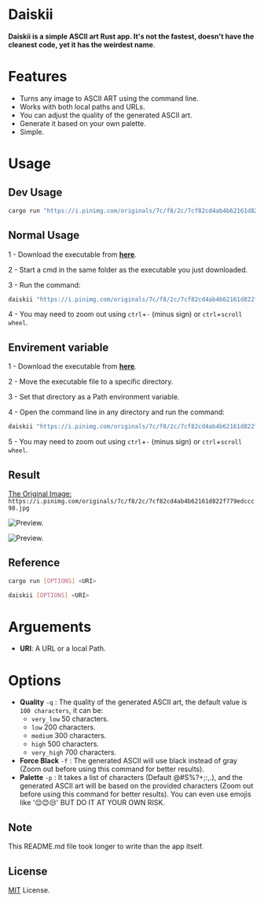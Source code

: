 
# Daiskii

**Daiskii is a simple ASCII art Rust app. It's not the fastest, doesn't have the cleanest code, yet it has the weirdest name**.


# Features

- Turns any image to ASCII ART using the command line.
- Works with both local paths and URLs.
- You can adjust the quality of the generated ASCII art.
- Generate it based on your own palette.
- Simple.

# Usage
## Dev Usage

```bash
cargo run "https://i.pinimg.com/originals/7c/f8/2c/7cf82cd4ab4b62161d822f779edccc98.jpg"
```


## Normal Usage

1 - Download the executable from [**here**](https://github.com/ITs-AIKO/Daiskii/releases/download/0.1/daiskii.exe).

2 - Start a cmd in the same folder as the executable you just downloaded.

3 - Run the command:

```bash
daiskii "https://i.pinimg.com/originals/7c/f8/2c/7cf82cd4ab4b62161d822f779edccc98.jpg"
```

4 - You may need to zoom out using `ctrl`+`-` (minus sign) or `ctrl`+`scroll wheel`.

## Envirement variable

1 - Download the executable from [**here**](https://github.com/ITs-AIKO/Daiskii/releases/download/0.1/daiskii.exe).

2 - Move the executable file to a specific directory.

3 - Set that directory as a Path environment variable.

4 - Open the command line in any directory and run the command:

```bash
daiskii "https://i.pinimg.com/originals/7c/f8/2c/7cf82cd4ab4b62161d822f779edccc98.jpg"
```

5 - You may need to zoom out using `ctrl`+`-` (minus sign) or `ctrl`+`scroll wheel`.

## Result

[The Original Image: ](https://i.pinimg.com/originals/7c/f8/2c/7cf82cd4ab4b62161d822f779edccc98.jpg) `https://i.pinimg.com/originals/7c/f8/2c/7cf82cd4ab4b62161d822f779edccc98.jpg`

![Preview.](https://i.imgur.com/gFtmbO0.png)

![Preview.](https://i.imgur.com/TXMCxrk.png)

## Reference

```bash
cargo run [OPTIONS] <URI>
```

```bash
daiskii [OPTIONS] <URI>
```

# Arguements
- **URI**: A URL or a local Path.
# Options
- **Quality** `-q` : The quality of the generated ASCII art, the default value is `100 characters`, it can be:
    - `very_low` 50 characters.
    - `low` 200 characters.
    - `medium` 300 characters.
    - `high` 500 characters.
    - `very_high` 700 characters.
- **Force Black** `-f` : The generated ASCII will use black instead of gray (Zoom out before using this command for better results).
- **Palette** `-p` : It takes a list of characters (Default @#S%?+;:,.), and the generated ASCII art will be based on the provided characters (Zoom out before using this command for better results). You can even use emojis like '😌😊😒' BUT DO IT AT YOUR OWN RISK.

## Note

This README.md file took longer to write than the app itself.


## License

[MIT](https://choosealicense.com/licenses/mit/) License.


